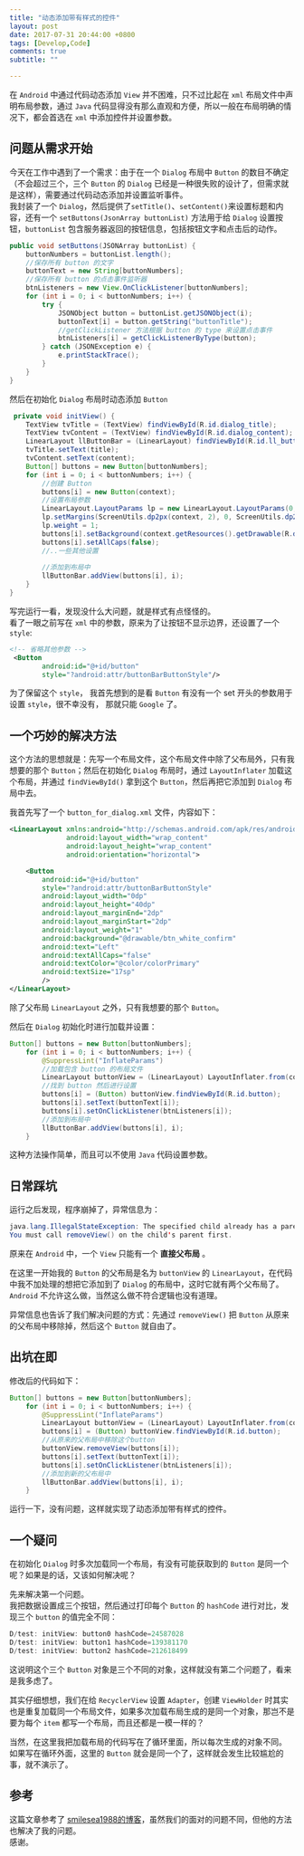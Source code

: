 ```yaml
---
title: "动态添加带有样式的控件"
layout: post
date: 2017-07-31 20:44:00 +0800
tags: [Develop,Code]
comments: true
subtitle: ""

---
```

在 `Android` 中通过代码动态添加 `View` 并不困难，只不过比起在 `xml` 布局文件中声明布局参数，通过 `Java` 代码显得没有那么直观和方便，所以一般在布局明确的情况下，都会首选在 `xml` 中添加控件并设置参数。  
## 问题从需求开始

今天在工作中遇到了一个需求：由于在一个 `Dialog` 布局中 `Button` 的数目不确定（不会超过三个，三个 `Button` 的 `Dialog` 已经是一种很失败的设计了，但需求就是这样），需要通过代码动态添加并设置监听事件。   
我封装了一个 `Dialog`，然后提供了`setTitle()`、`setContent()`来设置标题和内容，还有一个 `setButtons(JsonArray buttonList)` 方法用于给 `Dialog` 设置按钮，`buttonList` 包含服务器返回的按钮信息，包括按钮文字和点击后的动作。

```java
public void setButtons(JSONArray buttonList) {
    buttonNumbers = buttonList.length();
    //保存所有 button 的文字
    buttonText = new String[buttonNumbers];
    //保存所有 button 的点击事件监听器
    btnListeners = new View.OnClickListener[buttonNumbers];
    for (int i = 0; i < buttonNumbers; i++) {
        try {
            JSONObject button = buttonList.getJSONObject(i);
            buttonText[i] = button.getString("buttonTitle");
            //getClickListener 方法根据 button 的 type 来设置点击事件
            btnListeners[i] = getClickListenerByType(button);
        } catch (JSONException e) {
            e.printStackTrace();
        }
    }
}
```
然后在初始化 `Dialog` 布局时动态添加 `Button`
```java
 private void initView() {
    TextView tvTitle = (TextView) findViewById(R.id.dialog_title);
    TextView tvContent = (TextView) findViewById(R.id.dialog_content);
    LinearLayout llButtonBar = (LinearLayout) findViewById(R.id.ll_buttonBar);
    tvTitle.setText(title);
    tvContent.setText(content);
    Button[] buttons = new Button[buttonNumbers];
    for (int i = 0; i < buttonNumbers; i++) {
        //创建 Button
        buttons[i] = new Button(context);
        //设置布局参数
        LinearLayout.LayoutParams lp = new LinearLayout.LayoutParams(0, ScreenUtils.dp2px(context, 40));
        lp.setMargins(ScreenUtils.dp2px(context, 2), 0, ScreenUtils.dp2px(context, 2), 0);
        lp.weight = 1;
        buttons[i].setBackground(context.getResources().getDrawable(R.drawable.btn_white_confirm));
        buttons[i].setAllCaps(false);
        //..一些其他设置
            
        //添加到布局中    
        llButtonBar.addView(buttons[i], i);
    }
}
```
写完运行一看，发现没什么大问题，就是样式有点怪怪的。  
看了一眼之前写在 `xml` 中的参数，原来为了让按钮不显示边界，还设置了一个 `style`:
```xml
<!-- 省略其他参数 -->
 <Button
        android:id="@+id/button"
        style="?android:attr/buttonBarButtonStyle"/>
```
为了保留这个 `style`， 我首先想到的是看 `Button` 有没有一个 set 开头的参数用于设置 `style`，很不幸没有，
那就只能 `Google` 了。  

## 一个巧妙的解决方法
这个方法的思想就是：先写一个布局文件，这个布局文件中除了父布局外，只有我想要的那个 `Button`；然后在初始化 `Dialog` 布局时，通过 `LayoutInflater` 加载这个布局，并通过 `findViewById()` 拿到这个 `Button`，然后再把它添加到 `Dialog` 布局中去。

我首先写了一个 `button_for_dialog.xml` 文件，内容如下：
```xml
<LinearLayout xmlns:android="http://schemas.android.com/apk/res/android"
              android:layout_width="wrap_content"
              android:layout_height="wrap_content"
              android:orientation="horizontal">

    <Button
        android:id="@+id/button"
        style="?android:attr/buttonBarButtonStyle"
        android:layout_width="0dp"
        android:layout_height="40dp"
        android:layout_marginEnd="2dp"
        android:layout_marginStart="2dp"
        android:layout_weight="1"
        android:background="@drawable/btn_white_confirm"
        android:text="Left"
        android:textAllCaps="false"
        android:textColor="@color/colorPrimary"
        android:textSize="17sp"
        />
</LinearLayout>
```
除了父布局 `LinearLayout` 之外，只有我想要的那个 `Button`。

然后在 `Dialog` 初始化时进行加载并设置：

```java
Button[] buttons = new Button[buttonNumbers];
    for (int i = 0; i < buttonNumbers; i++) {
        @SuppressLint("InflateParams")
        //加载包含 button 的布局文件
        LinearLayout buttonView = (LinearLayout) LayoutInflater.from(context).inflate(R.layout.button_for_dialog, null);
        //找到 button 然后进行设置
        buttons[i] = (Button) buttonView.findViewById(R.id.button);
        buttons[i].setText(buttonText[i]);
        buttons[i].setOnClickListener(btnListeners[i]);
        //添加到布局中
        llButtonBar.addView(buttons[i], i);
    }
``` 
这种方法操作简单，而且可以不使用 `Java` 代码设置参数。   

## 日常踩坑
运行之后发现，程序崩掉了，异常信息为：
```java
java.lang.IllegalStateException: The specified child already has a parent. 
You must call removeView() on the child's parent first.
```
原来在 `Android` 中，一个 `View` 只能有一个 **直接父布局** 。   

在这里一开始我的 `Button` 的父布局是名为 `buttonView` 的 `LinearLayout`，在代码中我不加处理的想把它添加到了 `Dialog` 的布局中，这时它就有两个父布局了。  
`Android` 不允许这么做，当然这么做不符合逻辑也没有道理。   

异常信息也告诉了我们解决问题的方式：先通过 `removeView()` 把 `Button` 从原来的父布局中移除掉，然后这个 `Button` 就自由了。
## 出坑在即
修改后的代码如下：
```java
Button[] buttons = new Button[buttonNumbers];
    for (int i = 0; i < buttonNumbers; i++) {
        @SuppressLint("InflateParams")
        LinearLayout buttonView = (LinearLayout) LayoutInflater.from(context).inflate(R.layout.button_for_dialog, null);
        buttons[i] = (Button) buttonView.findViewById(R.id.button);
        //从原来的父布局中移除这个button
        buttonView.removeView(buttons[i]);
        buttons[i].setText(buttonText[i]);
        buttons[i].setOnClickListener(btnListeners[i]);
        //添加到新的父布局中
        llButtonBar.addView(buttons[i], i);
    }
```   

运行一下，没有问题，这样就实现了动态添加带有样式的控件。
## 一个疑问
在初始化 `Dialog` 时多次加载同一个布局，有没有可能获取到的 `Button` 是同一个呢？如果是的话，又该如何解决呢？

先来解决第一个问题。  
我把数据设置成三个按钮，然后通过打印每个 `Button` 的 `hashCode` 进行对比，发现三个 `button` 的值完全不同：

```java
D/test: initView: button0 hashCode=24587028
D/test: initView: button1 hashCode=139381170
D/test: initView: button2 hashCode=212618499
```
这说明这个三个 `Button` 对象是三个不同的对象，这样就没有第二个问题了，看来是我多虑了。

其实仔细想想，我们在给 `RecyclerView` 设置 `Adapter`，创建 `ViewHolder` 时其实也是重复加载同一个布局文件，如果多次加载布局生成的是同一个对象，那岂不是要为每个 `item` 都写一个布局，而且还都是一模一样的？

当然，在这里我把加载布局的代码写在了循环里面，所以每次生成的对象不同。  
如果写在循环外面，这里的 `Button` 就会是同一个了，这样就会发生比较尴尬的事，就不演示了。
## 参考
这篇文章参考了 [smilesea1988的博客](http://blog.csdn.net/smilesea1988/article/details/8672099)，虽然我们的面对的问题不同，但他的方法也解决了我的问题。  
感谢。
